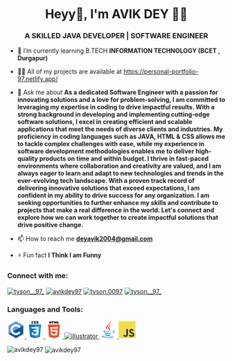 <h1 align="center">Heyy👋, I'm AVIK DEY 👨‍🎓</h1>
<h3 align="center">A SKILLED JAVA DEVELOPER | SOFTWARE ENGINEER</h3>

- 🌱 I’m currently learning B.TECH **INFORMATION TECHNOLOGY (BCET , Durgapur)**

- 👨‍💻 All of my projects are available at https://personal-portfolio-97.netlify.app/

- 💬 Ask me about **As a dedicated Software Engineer with a passion for innovating solutions and a love for problem-solving, I am committed to leveraging my expertise in coding to drive impactful results. With a strong background in developing and implementing cutting-edge software solutions, I excel in creating efficient and scalable applications that meet the needs of diverse clients and industries. My proficiency in coding languages such as JAVA, HTML & CSS allows me to tackle complex challenges with ease, while my experience in software development methodologies enables me to deliver high-quality products on time and within budget. I thrive in fast-paced environments where collaboration and creativity are valued, and I am always eager to learn and adapt to new technologies and trends in the ever-evolving tech landscape. With a proven track record of delivering innovative solutions that exceed expectations, I am confident in my ability to drive success for any organization. I am seeking opportunities to further enhance my skills and contribute to projects that make a real difference in the world. Let's connect and explore how we can work together to create impactful solutions that drive positive change.**

- 📫 How to reach me **deyavik2004@gmail.com**

- ⚡ Fun fact **I Think I am Funny**

<h3 align="left">Connect with me:</h3>
<p align="left">
<a href="https://twitter.com/tyson__97_" target="blank"><img align="center" src="https://raw.githubusercontent.com/rahuldkjain/github-profile-readme-generator/master/src/images/icons/Social/twitter.svg" alt="tyson__97_" height="30" width="40" /></a>
<a href="https://linkedin.com/in/avikdey97" target="blank"><img align="center" src="https://raw.githubusercontent.com/rahuldkjain/github-profile-readme-generator/master/src/images/icons/Social/linked-in-alt.svg" alt="avikdey97" height="30" width="40" /></a>
<a href="https://fb.com/tyson.0097" target="blank"><img align="center" src="https://raw.githubusercontent.com/rahuldkjain/github-profile-readme-generator/master/src/images/icons/Social/facebook.svg" alt="tyson.0097" height="30" width="40" /></a>
<a href="https://instagram.com/tyson__97_" target="blank"><img align="center" src="https://raw.githubusercontent.com/rahuldkjain/github-profile-readme-generator/master/src/images/icons/Social/instagram.svg" alt="tyson__97_" height="30" width="40" /></a>
</p>

<h3 align="left">Languages and Tools:</h3>
<p align="left"> <a href="https://www.cprogramming.com/" target="_blank" rel="noreferrer"> <img src="https://raw.githubusercontent.com/devicons/devicon/master/icons/c/c-original.svg" alt="c" width="40" height="40"/> </a> <a href="https://www.w3schools.com/css/" target="_blank" rel="noreferrer"> <img src="https://raw.githubusercontent.com/devicons/devicon/master/icons/css3/css3-original-wordmark.svg" alt="css3" width="40" height="40"/> </a> <a href="https://www.w3.org/html/" target="_blank" rel="noreferrer"> <img src="https://raw.githubusercontent.com/devicons/devicon/master/icons/html5/html5-original-wordmark.svg" alt="html5" width="40" height="40"/> </a> <a href="https://www.adobe.com/in/products/illustrator.html" target="_blank" rel="noreferrer"> <img src="https://www.vectorlogo.zone/logos/adobe_illustrator/adobe_illustrator-icon.svg" alt="illustrator" width="40" height="40"/> </a> <a href="https://www.java.com" target="_blank" rel="noreferrer"> <img src="https://raw.githubusercontent.com/devicons/devicon/master/icons/java/java-original.svg" alt="java" width="40" height="40"/> </a> <a href="https://developer.mozilla.org/en-US/docs/Web/JavaScript" target="_blank" rel="noreferrer"> <img src="https://raw.githubusercontent.com/devicons/devicon/master/icons/javascript/javascript-original.svg" alt="javascript" width="40" height="40"/> </a> </p>

<p><img align="left" src="https://github-readme-stats.vercel.app/api/top-langs?username=avikdey97&show_icons=true&locale=en&layout=compact" alt="avikdey97" /></p>

<p>&nbsp;<img align="center" src="https://github-readme-stats.vercel.app/api?username=avikdey97&show_icons=true&locale=en" alt="avikdey97" /></p>
